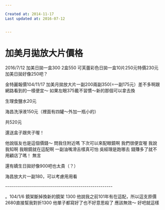 ```yaml
---

Created at: 2014-11-17
Last updated at: 2016-07-12


---
```


# 加美月拋放大片價格


2016/7/12
加美日拋一盒300
2盒550
可芙蕾彩色日拋一盒10片250元特價230元
加美日拋好像250吧？

金特麗報價104/11/17
加美月拋放大片一副200兩副350(=一副175元）差不多啊跟網路看到的一樣便宜～
如果左眼375戴不習慣～新的那個可以拿去換

生理食鹽水20元

海昌洗淨液150元（裡面有四罐～外加一瓶小的）

共520元

還送盒子跟夾子喔！

他說版友也是這個價錢～
問我住附近嗎
下次可以來配眼鏡啊
我們很便宜喔
我說我知啊 我眼鏡就在這配啊
一副油嘴滑舌樣真可怕
吳經理是跑哪去
錢賺多了就不用顧店了嗎！
無言

還有嬌生日拋好像900吧也太貴（？）

海昌放大片一副180，可以考慮用用看

\------------------------------------------------------

。104/1/6
鏡架斷掉換新的鏡架
1300
他說我之前101年有在這配，所以這支原價2680直接幫我對折1300
他單子都寫好了也不好意思殺了
應該無效～
好吧就這樣

